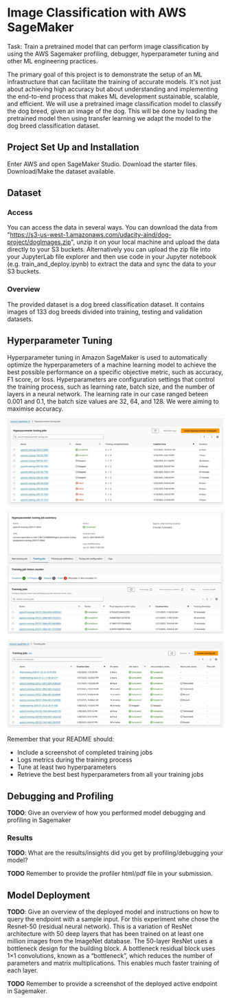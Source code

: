 # Image Classification with AWS SageMaker

Task: Train a pretrained model that can perform image classification by using the AWS Sagemaker profiling, debugger, hyperparameter tuning and other ML engineering practices.

The primary goal of this project is to demonstrate the setup of an ML infrastructure that can facilitate the training of accurate models. It's not just about achieving high accuracy but about understanding and implementing the end-to-end process that makes ML development sustainable, scalable, and efficient. We will use a pretrained image classification model to classify the dog breed, given an image of the dog. This will be done by loading the pretrained model then using transfer learning we adapt the model to the dog breed classification dataset.

## Project Set Up and Installation
Enter AWS  and open SageMaker Studio. Download the starter files. Download/Make the dataset available.

## Dataset

### Access
You can access the data in several ways. You can download the data from "https://s3-us-west-1.amazonaws.com/udacity-aind/dog-project/dogImages.zip", unzip it on your local machine and upload the data directly to your S3 buckets.
Alternatively you can upload the zip file into your JupyterLab file explorer and then use code in your Jupyter notebook (e.g. train_and_deploy.ipynb) to extract the data and sync the data to your S3 buckets.

### Overview
The provided dataset is a dog breed classification dataset. It contains images of 133 dog breeds divided into training, testing and validation datasets.

## Hyperparameter Tuning
Hyperparameter tuning in Amazon SageMaker is used to automatically optimize the hyperparameters of a machine learning model to achieve the best possible performance on a specific objective metric, such as accuracy, F1 score, or loss. Hyperparameters are configuration settings that control the training process, such as learning rate, batch size, and the number of layers in a neural network. The learning rate in our case ranged beteen 0.001 and 0.1, the batch size values are 32, 64, and 128. We were aiming to maximise accuracy.

<p align="center">
  <img src="./screenshots/screenshot_project_4.JPG" />
</p>
<p align="center">
  <img src="./screenshots/screenshot_project_5.JPG" />
</p>
<p align="center">
  <img src="./screenshots/screenshot_project_8.JPG" />
</p>

Remember that your README should:
- Include a screenshot of completed training jobs
- Logs metrics during the training process
- Tune at least two hyperparameters
- Retrieve the best best hyperparameters from all your training jobs

## Debugging and Profiling
**TODO**: Give an overview of how you performed model debugging and profiling in Sagemaker

### Results
**TODO**: What are the results/insights did you get by profiling/debugging your model?

**TODO** Remember to provide the profiler html/pdf file in your submission.


## Model Deployment
**TODO**: Give an overview of the deployed model and instructions on how to query the endpoint with a sample input.
For this experiment whe chose the Resnet-50 (residual neural network). This is a variation of ResNet architecture with 50 deep layers that has been trained on at least one million images from the ImageNet database. The 50-layer ResNet uses a bottleneck design for the building block. A bottleneck residual block uses 1×1 convolutions, known as a “bottleneck”, which reduces the number of parameters and matrix multiplications. This enables much faster training of each layer.

**TODO** Remember to provide a screenshot of the deployed active endpoint in Sagemaker.

